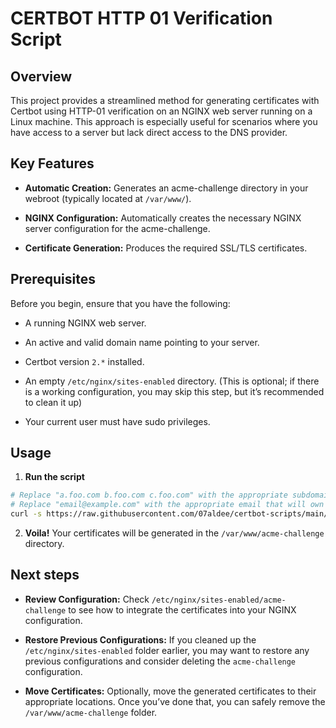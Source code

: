 # CERTBOT HTTP 01 Verification Script

## Overview

This project provides a streamlined method for generating certificates with Certbot using HTTP-01 verification on an NGINX web server running on a Linux machine. This approach is especially useful for scenarios where you have access to a server but lack direct access to the DNS provider.

## Key Features

- **Automatic Creation:** Generates an acme-challenge directory in your webroot (typically located at `/var/www/`).

- **NGINX Configuration:** Automatically creates the necessary NGINX server configuration for the acme-challenge.

- **Certificate Generation:** Produces the required SSL/TLS certificates.

## Prerequisites

Before you begin, ensure that you have the following:

- A running NGINX web server.

- An active and valid domain name pointing to your server.

- Certbot version `2.*` installed.

- An empty `/etc/nginx/sites-enabled` directory. (This is optional; if there is a working configuration, you may skip this step, but it’s recommended to clean it up)

- Your current user must have sudo privileges.

## Usage

1. **Run the script**

```bash
# Replace "a.foo.com b.foo.com c.foo.com" with the appropriate subdomain.
# Replace "email@example.com" with the appropriate email that will own the certificates.
curl -s https://raw.githubusercontent.com/07aldee/certbot-scripts/main/http01-verification/acme-generate.sh | sudo bash -s -- -d "a.foo.com b.foo.com c.foo.com" -e "email@example.com"
```

2. **Voila!** Your certificates will be generated in the `/var/www/acme-challenge` directory.

## Next steps

- **Review Configuration:** Check `/etc/nginx/sites-enabled/acme-challenge` to see how to integrate the certificates into your NGINX configuration.

- **Restore Previous Configurations:** If you cleaned up the `/etc/nginx/sites-enabled` folder earlier, you may want to restore any previous configurations and consider deleting the `acme-challenge` configuration.

- **Move Certificates:** Optionally, move the generated certificates to their appropriate locations. Once you’ve done that, you can safely remove the `/var/www/acme-challenge` folder.
